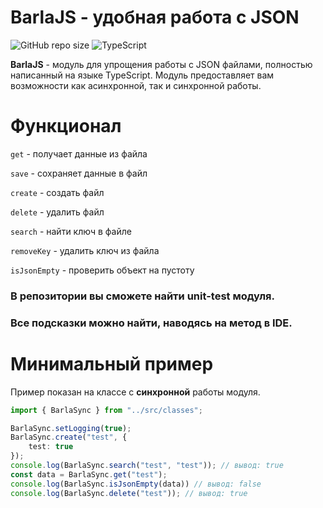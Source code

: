 # BarlaJS - удобная работа с JSON

![GitHub repo size](https://img.shields.io/github/repo-size/barlin41k/BarlaJS?style=for-the-badge)
![TypeScript](https://img.shields.io/badge/typescript-%23007ACC.svg?style=for-the-badge&logo=typescript&logoColor=white)

**BarlaJS** - модуль для упрощения работы с JSON файлами, полностью написанный на языке TypeScript. Модуль предоставляет вам возможности как асинхронной, так и синхронной работы.

# Функционал

`get` - получает данные из файла

`save` - сохраняет данные в файл

`create` - создать файл

`delete` - удалить файл

`search` - найти ключ в файле

`removeKey` - удалить ключ из файла

`isJsonEmpty` - проверить объект на пустоту

### В репозитории вы сможете найти unit-test модуля.
### Все подсказки можно найти, наводясь на метод в IDE.

# Минимальный пример
Пример показан на классе с **синхронной** работы модуля.
```ts
import { BarlaSync } from "../src/classes";

BarlaSync.setLogging(true);
BarlaSync.create("test", {
    test: true
});
console.log(BarlaSync.search("test", "test")); // вывод: true
const data = BarlaSync.get("test");
console.log(BarlaSync.isJsonEmpty(data)) // вывод: false
console.log(BarlaSync.delete("test")); // вывод: true

```